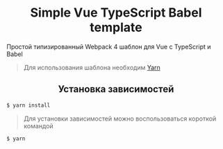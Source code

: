 <h1 align="center">Simple Vue TypeScript Babel template</h1>
<p>Простой типизированный Webpack 4 шаблон для Vue с TypeScript и Babel</p>

> Для использования шаблона необходим <a href="https://yarnpkg.com/">Yarn</a>

<h2 align="center">Установка зависимостей</h2>

```bash
$ yarn install
```
> Для установки зависимостей можно воспользоваться короткой командой

```bash
$ yarn
```
